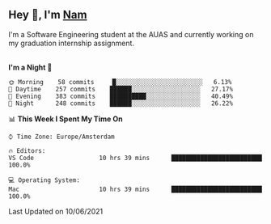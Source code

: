 <h2>Hey 👋, I'm <a href="https://namtphan.github.io/">Nam</a></h2>
I'm a Software Engineering student at the AUAS and currently working on my graduation internship assignment.
<br/><br/>
<!-- Most used languages stats -->
<!-- [![Top Langs](https://github-readme-stats.vercel.app/api/top-langs/?username=namtphan&layout=compact)](https://github.com/namtphan2/github-readme-stats) -->
  
<!--START_SECTION:waka-->
**I'm a Night 🦉** 

```text
🌞 Morning    58 commits     █░░░░░░░░░░░░░░░░░░░░░░░░   6.13% 
🌆 Daytime    257 commits    ██████░░░░░░░░░░░░░░░░░░░   27.17% 
🌃 Evening    383 commits    ██████████░░░░░░░░░░░░░░░   40.49% 
🌙 Night      248 commits    ██████░░░░░░░░░░░░░░░░░░░   26.22%

```


📊 **This Week I Spent My Time On** 

```text
⌚︎ Time Zone: Europe/Amsterdam

🔥 Editors: 
VS Code                  10 hrs 39 mins      █████████████████████████   100.0%

💻 Operating System: 
Mac                      10 hrs 39 mins      █████████████████████████   100.0%

```


 Last Updated on 10/06/2021
<!--END_SECTION:waka-->
